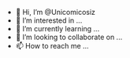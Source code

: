 - 👋 Hi, I’m @Unicomicosiz
- 👀 I’m interested in ...
- 🌱 I’m currently learning ...
- 💞️ I’m looking to collaborate on ...
- 📫 How to reach me ...

<!---
Unicomicosiz/Unicomicosiz is a ✨ special ✨ repository because its `README.md` (this file) appears on your GitHub profile.
You can click the Preview link to take a look at your changes.
--->
